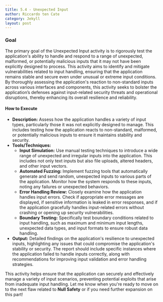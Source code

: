 ```yaml
---
title: 5.4 - Unexpected Input
author: Riccardo ten Cate
category: Jekyll
layout: post
---
```


### Goal
The primary goal of the Unexpected Input activity is to rigorously test the application's ability to handle and respond to a range of unexpected, malformed, or potentially malicious inputs that it may not have been explicitly designed to process. This activity aims to identify and mitigate vulnerabilities related to input handling, ensuring that the application remains stable and secure even under unusual or extreme input conditions. By thoroughly assessing the application's reaction to non-standard inputs across various interfaces and components, this activity seeks to bolster the application’s defenses against input-related security threats and operational disruptions, thereby enhancing its overall resilience and reliability.

#### How to Execute
- **Description:** Assess how the application handles a variety of input types, particularly those it was not explicitly designed to manage. This includes testing how the application reacts to non-standard, malformed, or potentially malicious inputs to ensure it maintains stability and security.
- **Tools/Techniques:**
	- **Input Simulation:** Use manual testing techniques to introduce a wide range of unexpected and irregular inputs into the application. This includes not only text inputs but also file uploads, altered headers, and other input vectors.
	- **Automated Fuzzing:** Implement fuzzing tools that automatically generate and send random, unexpected inputs to various parts of the application. Monitor how the system responds to these inputs, noting any failures or unexpected behaviors.
	- **Error Handling Review:** Closely examine how the application handles input errors. Check if appropriate error messages are displayed, if sensitive information is leaked in error responses, and if the application gracefully handles input-related errors without crashing or opening up security vulnerabilities.
	- **Boundary Testing:** Specifically test boundary conditions related to input handling, such as maximum and minimum input lengths, unexpected data types, and input formats to ensure robust data handling.
- **Output:** Detailed findings on the application's resilience to unexpected inputs, highlighting any issues that could compromise the application's stability or security. The report should include specific instances where the application failed to handle inputs correctly, along with recommendations for improving input validation and error handling strategies.

This activity helps ensure that the application can securely and effectively manage a variety of input scenarios, preventing potential exploits that arise from inadequate input handling. Let me know when you're ready to move on to the next flaw related to **Null Safety** or if you need further expansion on this part!